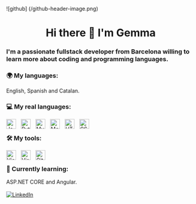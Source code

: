 ![github] (/github-header-image.png)
<h1 align="center"> Hi there 👋 I'm Gemma </h1>
<h3> I'm a passionate fullstack developer from Barcelona willing to learn more about coding and programming languages. </h3>

### 🌍 My languages: 
English, Spanish and Catalan. <br>

### 💻 My real languages: <br>
<img align="left" title="Java" alt="Java" width="26px" src="https://i.imgur.com/YMylfsb.png" style="padding-right:10px;" />
<img  align="left" title="Python" alt="Python" width="26px" src="https://i.imgur.com/e3QdEw0.png" style="padding-right:10px;" />
<img align="left"  title="MySQL" alt="MySQL" width="26px" src="https://cdn.jsdelivr.net/gh/devicons/devicon/icons/mysql/mysql-original.svg" style="padding-right:10px;" />
<img align="left"  title="MongoDB" alt="MongoDB" width="26px" src="https://i.imgur.com/tznP4En.png" style="padding-right:10px;" />
<img align="left"  title="HTML5" alt="HTML5" width="26px" src="https://cdn.jsdelivr.net/gh/devicons/devicon/icons/html5/html5-original.svg" style="padding-right:10px;" />
<img align="left"  title="CSS3" alt="CSS3" width="26px" src="https://cdn.jsdelivr.net/gh/devicons/devicon/icons/css3/css3-original.svg" style="padding-right:10px;" />

<br>

### 🛠 My tools: <br>
<img align="left" title="Visual Studio Code" alt="Visual Studio Code" width="26px" src="https://cdn.jsdelivr.net/gh/devicons/devicon/icons/vscode/vscode-original.svg" style="padding-right:10px;" />
<img align="left"  title="Visual Studio 2022" alt="Visual Studio Code 2022" width="26px" src="https://i.imgur.com/o7T8mMf.png" style="padding-right:10px;" />
<img align="left" title="Git" alt="Git" width="26px" src="https://i.imgur.com/JTZKZrd.png" style="padding-right:10px;" />
<br>

###  📓 Currently learning: <br>
ASP.NET CORE and Angular. 
<br><br><a href= "https://www.linkedin.com/in/gemmagarrigosafrances/">![LinkedIn](https://img.shields.io/badge/linkedin-%230077B5.svg?style=for-the-badge&logo=linkedin&logoColor=white) </a>
